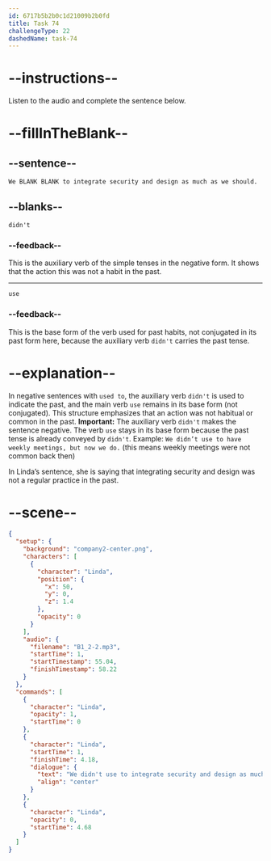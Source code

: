 ```yaml
---
id: 6717b5b2b0c1d21009b2b0fd
title: Task 74
challengeType: 22
dashedName: task-74
---
```


<!-- (Audio) Linda: We didn't use to integrate security and design as much as we should. -->

# --instructions--

Listen to the audio and complete the sentence below.

# --fillInTheBlank--

## --sentence--

`We BLANK BLANK to integrate security and design as much as we should.`

## --blanks--

`didn't`

### --feedback--

This is the auxiliary verb of the simple tenses in the negative form. It shows that the action this was not a habit in the past.

---

`use`

### --feedback--

This is the base form of the verb used for past habits, not conjugated in its past form here, because the auxiliary verb `didn't` carries the past tense.

# --explanation--

In negative sentences with `used to`, the auxiliary verb `didn't` is used to indicate the past, and the main verb `use` remains in its base form (not conjugated). This structure emphasizes that an action was not habitual or common in the past. **Important:** The auxiliary verb `didn't` makes the sentence negative. The verb `use` stays in its base form because the past tense is already conveyed by `didn't`. Example: `We didn’t use to have weekly meetings, but now we do.` (this means weekly meetings were not common back then)  

In Linda’s sentence, she is saying that integrating security and design was not a regular practice in the past.

# --scene--

```json
{
  "setup": {
    "background": "company2-center.png",
    "characters": [
      {
        "character": "Linda",
        "position": {
          "x": 50,
          "y": 0,
          "z": 1.4
        },
        "opacity": 0
      }
    ],
    "audio": {
      "filename": "B1_2-2.mp3",
      "startTime": 1,
      "startTimestamp": 55.04,
      "finishTimestamp": 58.22
    }
  },
  "commands": [
    {
      "character": "Linda",
      "opacity": 1,
      "startTime": 0
    },
    {
      "character": "Linda",
      "startTime": 1,
      "finishTime": 4.18,
      "dialogue": {
        "text": "We didn't use to integrate security and design as much as we should.",
        "align": "center"
      }
    },
    {
      "character": "Linda",
      "opacity": 0,
      "startTime": 4.68
    }
  ]
}
```
